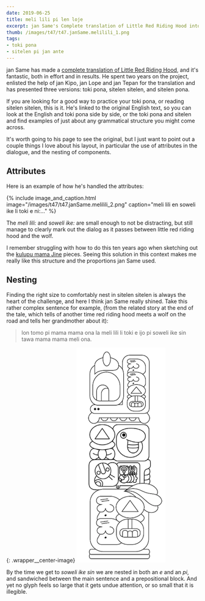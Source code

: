 ```yaml
---
date: 2019-06-25
title: meli lili pi len loje
excerpt: jan Same's Complete translation of Little Red Riding Hood into toki pona and sitelen sitelen.
thumb: /images/t47/t47.janSame.melilili_1.png
tags:
- toki pona
- sitelen pi jan ante
---
```


jan Same has made a [complete translation of Little Red Riding Hood](http://musilili.net/lipu/meli-lili-pi-len-loje-2/), and it's fantastic, both in effort and in results. He spent two years on the project, enlisted the help of jan Kipo, jan Lope and jan Tepan for the translation and has presented three versions: toki pona, sitelen sitelen, and sitelen pona.

If you are looking for a good way to practice your toki pona, or reading sitelen sitelen, this is it.  He's linked to the original English text, so you can look at the English and toki pona side by side, or the toki pona and sitelen and find examples of just about any grammatical structure you might come across.


It's worth going to his page to see the original, but I just want to point out a couple things I love about his layout, in particular the use of attributes in the dialogue, and the nesting of components.

## Attributes

Here is an example of how he's handled the attributes:

{% include image_and_caption.html image="/images/t47/t47.janSame.melilili_2.png" caption="meli lili en soweli ike li toki e ni:..." %}

The _meli lili:_ and _soweli ike:_ are small enough to not be distracting, but still manage to clearly mark out the dialog as it passes between little red riding hood and the wolf.

I remember struggling with how to do this ten years ago when sketching out the [kulupu mama Jine](/artworks/t47/t47_09_001/) pieces.  Seeing this solution in this context makes me really like this structure and the proportions jan Same used.

## Nesting

Finding the right size to comfortably nest in sitelen sitelen is always the heart of the challenge, and here I think jan Same really shined.  Take this rather complex sentence for example, (from the related story at the end of the tale, which tells of another time red riding hood meets a wolf on the road and tells her grandmother about it):

> lon tomo pi mama mama ona la meli lili li toki e ijo pi soweli ike sin tawa mama
mama meli ona.

{: .wrapper__center-image}
![Red riding hood tells her grandmother about the wolf on the road.'](/images/t47/t47.janSame.melilili_3.png)

By the time we get to _soweli ike sin_ we are nested in both an _e_ and an _pi_, and sandwiched between the main sentence and a prepositional block. And yet no glyph feels so large that it gets undue attention, or so small that it is illegible.
